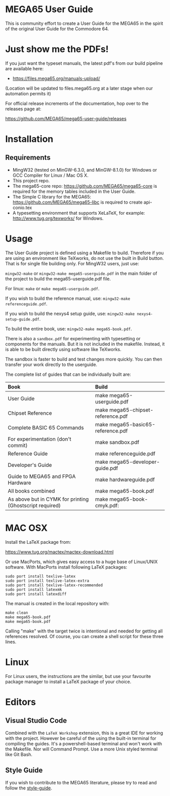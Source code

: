 # MEGA65 User Guide
This is community effort to create a User Guide for the MEGA65 in the spirit of the original User Guide for the Commodore 64.

# Just show me the PDFs!

If you just want the typeset manuals, the latest pdf's from our build pipeline are available here:
* https://files.mega65.org/manuals-upload/

(Location will be updated to files.mega65.org at a later stage when our automation permits it)

For official release increments of the documentation, hop over to the releases page at:

https://github.com/MEGA65/mega65-user-guide/releases

# Installation

## Requirements
* MingW32 (tested on MinGW-6.3.0, and MinGW-8.1.0) for Windows or GCC Compiler for Linux / Mac OS X.
* This project repo.
* The mega65-core repo: https://github.com/MEGA65/mega65-core is required for the memory tables included in the User Guide.
* The Simple C library for the MEGA65: https://github.com/MEGA65/mega65-libc is required to create api-conio.tex
* A typesetting environment that supports XeLaTeX, for example: http://www.tug.org/texworks/ for Windows.

# Usage
The User Guide project is defined using a Makefile to build. Therefore if you are using an environment like TeXworks, do not use the built in Build button. That is for single file building only. For MingW32 users, just use:

`mingw32-make` or `mingw32-make mega65-userguide.pdf` in the main folder of the project to build the mega65-userguide.pdf file.

For linux: `make` or `make mega65-userguide.pdf`.

If you wish to build the reference manual, use: `mingw32-make referenceguide.pdf`.

If you wish to build the nexys4 setup guide, use: `mingw32-make nexys4-setup-guide.pdf`.

To build the entire book, use: `mingw32-make mega65-book.pdf`.

There is also a `sandbox.pdf` for experimenting with typesetting or components for the manuals. But it is not included in the makefile. Instead, it is able to be built directly using software like TeXworks.

The sandbox is faster to build and test changes more quickly. You can then transfer your work directly to the userguide.

The complete list of guides that can be individually built are:

| Book       | Build     |
| :------------- | :---------- |
| User Guide | make mega65-userguide.pdf |
| Chipset Reference   | make mega65-chipset-reference.pdf |
| Complete BASIC 65 Commands | make mega65-basic65-reference.pdf |
| For experimentation (don't commit) | make sandbox.pdf |
| Reference Guide | make referenceguide.pdf |
| Developer's Guide | make mega65-developer-guide.pdf |
| Guide to MEGA65 and FPGA Hardware | make hardwareguide.pdf |
| All books combined | make mega65-book.pdf |
| As above but in CYMK for printing (Ghostscript required) | make mega65-book-cmyk.pdf: |


# MAC OSX

Install the LaTeX package from:

https://www.tug.org/mactex/mactex-download.html

Or use MacPorts, which gives easy access to a huge base of Linux/UNIX software.
With MacPorts install following LaTeX packages:

```
sudo port install texlive-latex
sudo port install texlive-latex-extra
sudo port install texlive-latex-recommended
sudo port install latexmk
sudo port install latexdiff
```

The manual is created in the local repository with:

```
make clean
make mega65-book.pdf
make mega65-book.pdf
```

Calling "make" with the target twice is intentional and needed for getting all references resolved.
Of course, you can create a shell script for these three lines.

# Linux
For Linux users, the instructions are the similar, but use your favourite package manager to install a LaTeX package of your choice.

# Editors

## Visual Studio Code

Combined with the `LaTeX Workshop` extension, this is a great IDE for working with the project. However be careful of the using the built-in terminal for compiling the guides. It's a powershell-based terminal and won't work with the Makefile. Nor will Command Prompt. Use a more Unix styled terminal like Git Bash.


## Style Guide
If you wish to contribute to the MEGA65 literature, please try to read and follow the [style-guide](style-guide.md). 
